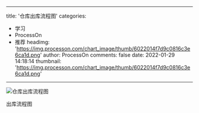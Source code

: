 
---
title: '仓库出库流程图'
categories: 
 - 学习
 - ProcessOn
 - 推荐
headimg: 'https://img.processon.com/chart_image/thumb/6022014f7d9c0816c3e6ca1d.png'
author: ProcessOn
comments: false
date: 2022-01-29 14:18:14
thumbnail: 'https://img.processon.com/chart_image/thumb/6022014f7d9c0816c3e6ca1d.png'
---

<div>   
<img class="thumb" alt="仓库出库流程图" src="https://img.processon.com/chart_image/thumb/6022014f7d9c0816c3e6ca1d.png" referrerpolicy="no-referrer">
<p>出库流程图</p>  
</div>
            